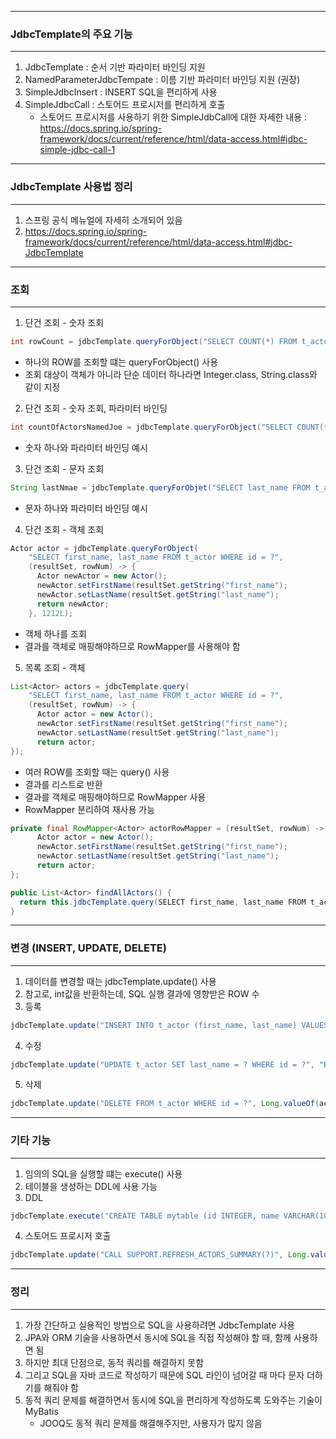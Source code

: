 -----
### JdbcTemplate의 주요 기능
-----
1. JdbcTemplate : 순서 기반 파라미터 바인딩 지원
2. NamedParameterJdbcTempate : 이름 기반 파라미터 바인딩 지원 (권장)
3. SimpleJdbcInsert : INSERT SQL을 편리하게 사용
4. SimpleJdbcCall : 스토어드 프로시저를 편리하게 호출
   - 스토어드 프로시저를 사용하기 위한 SimpleJdbCall에 대한 자세한 내용 : https://docs.spring.io/spring-framework/docs/current/reference/html/data-access.html#jdbc-simple-jdbc-call-1

-----
### JdbcTemplate 사용법 정리
-----
1. 스프링 공식 메뉴얼에 자세히 소개되어 있음
2. https://docs.spring.io/spring-framework/docs/current/reference/html/data-access.html#jdbc-JdbcTemplate

-----
### 조회
-----
1. 단건 조회 - 숫자 조회
```java
int rowCount = jdbcTemplate.queryForObject("SELECT COUNT(*) FROM t_actor", Integer.class);
```
  - 하나의 ROW를 조회할 떄는 queryForObject() 사용
  - 조회 대상이 객체가 아니라 단순 데이터 하나라면 Integer.class, String.class와 같이 지정

2. 단건 조회 - 숫자 조회, 파라미터 바인딩
```java
int countOfActorsNamedJoe = jdbcTemplate.queryForObject("SELECT COUNT(*) FROM t_actor WHERE first_name = ?", Integer.class, "Joe");
```
  - 숫자 하나와 파라미터 바인딩 예시

3. 단건 조회 - 문자 조회
```java
String lastNmae = jdbcTemplate.queryForObjet("SELECT last_name FROM t_actor WHERE id = ?", String.class, 1212L);
```
  - 문자 하나와 파라미터 바인딩 예시

4. 단건 조회 - 객체 조회
```java
Actor actor = jdbcTemplate.queryForObject(
    "SELECT first_name, last_name FROM t_actor WHERE id = ?",
    (resultSet, rowNum) -> {
      Actor newActor = new Actor();
      newActor.setFirstName(resultSet.getString("first_name");
      newActor.setLastName(resultSet.getString("last_name");
      return newActor;
    }, 1212L);
```
  - 객체 하나를 조회
  - 결과를 객체로 매핑해야하므로 RowMapper를 사용해야 함

5. 목록 조회 - 객체
```java
List<Actor> actors = jdbcTemplate.query(
    "SELECT first_name, last_name FROM t_actor WHERE id = ?",
    (resultSet, rowNum) -> {
      Actor actor = new Actor();
      newActor.setFirstName(resultSet.getString("first_name");
      newActor.setLastName(resultSet.getString("last_name");
      return actor;
});
```
  - 여러 ROW를 조회할 때는 query() 사용
  - 결과를 리스트로 반환
  - 결과를 객체로 매핑해야하므로 RowMapper 사용
  - RowMapper 분리하여 재사용 가능
```java
private final RowMapper<Actor> actorRowMapper = (resultSet, rowNum) -> {
      Actor actor = new Actor();
      newActor.setFirstName(resultSet.getString("first_name");
      newActor.setLastName(resultSet.getString("last_name");
      return actor;
};

public List<Actor> findAllActors() {
  return this.jdbcTemplate.query(SELECT first_name, last_name FROM t_actor WHERE id = ?", actorRowMapper);
}
```

-----
### 변경 (INSERT, UPDATE, DELETE)
-----
1. 데이터를 변경할 때는 jdbcTemplate.update() 사용
2. 참고로, int값을 반환하는데, SQL 실행 결과에 영향받은 ROW 수
3. 등록
```java
jdbcTemplate.update("INSERT INTO t_actor (first_name, last_name) VALUES (?, ?)", "Leonor", "Watling");
```

4. 수정
```java
jdbcTemplate.update("UPDATE t_actor SET last_name = ? WHERE id = ?", "Banjo", 5276L);
```

5. 삭제
```java
jdbcTemplate.update("DELETE FROM t_actor WHERE id = ?", Long.valueOf(actorId));
```

-----
### 기타 기능
-----
1. 임의의 SQL을 실행할 떄는 execute() 사용
2. 테이블을 생성하는 DDL에 사용 가능
3. DDL
```java
jdbcTemplate.execute("CREATE TABLE mytable (id INTEGER, name VARCHAR(100)");
```

4. 스토어드 프로시저 호출
```java
jdbcTemplate.update("CALL SUPPORT.REFRESH_ACTORS_SUMMARY(?)", Long.valueOf(unionId));
```

-----
### 정리
-----
1. 가장 간단하고 실용적인 방법으로 SQL을 사용하려면 JdbcTemplate 사용
2. JPA와 ORM 기술을 사용하면서 동시에 SQL을 직접 작성해야 할 때, 함께 사용하면 됨
3. 하지만 최대 단점으로, 동적 쿼리를 해결하지 못함
4. 그리고 SQL을 자바 코드로 작성하기 때문에 SQL 라인이 넘어갈 때 마다 문자 더하기를 해줘야 함
5. 동적 쿼리 문제를 해결하면서 동시에 SQL을 편리하게 작성하도록 도와주는 기술이 MyBatis
   - JOOQ도 동적 쿼리 문제를 해결해주지만, 사용자가 많지 않음
